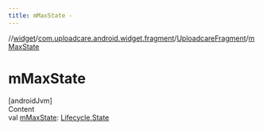 ```yaml
---
title: mMaxState -
---
```

//[widget](../../index.md)/[com.uploadcare.android.widget.fragment](../index.md)/[UploadcareFragment](index.md)/[mMaxState](m-max-state.md)



# mMaxState  
[androidJvm]  
Content  
val [mMaxState](m-max-state.md): [Lifecycle.State](https://developer.android.com/reference/kotlin/androidx/lifecycle/Lifecycle.State.html)  



